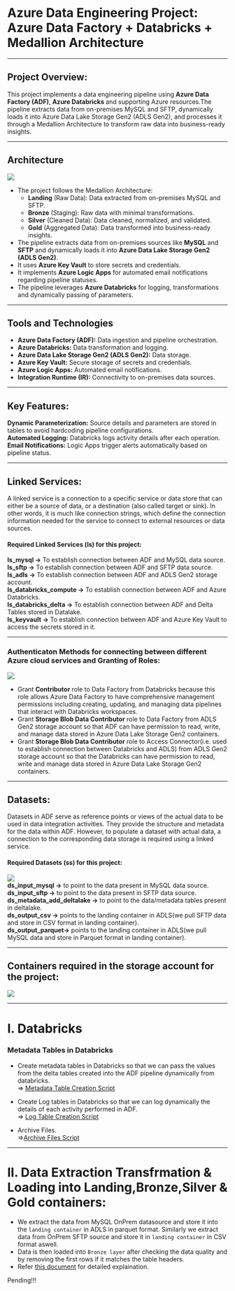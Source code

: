 # Azure Data Engineering Project: Azure Data Factory + Databricks + Medallion Architecture
- - - -
## Project Overview:
This project implements a data engineering pipeline using **Azure Data Factory (ADF)**, **Azure Databricks** and supporting Azure resources.The pipeline extracts data from on-premises MySQL and SFTP, dynamically loads it into Azure Data Lake Storage Gen2 (ADLS Gen2), and processes it through a Medallion Architecture to transform raw data into business-ready insights.

- - - -

## Architecture

![](https://github.com/SALAHUDDINKHAN99/Azure-data-engineering-batch-load-project/blob/main/Images/Project%20Architecture.png)

* The project follows the Medallion Architecture:
  * **Landing** (Raw Data): Data extracted from on-premises MySQL and SFTP. 
  * **Bronze** (Staging): Raw data with minimal transformations.
  * **Silver** (Cleaned Data): Data cleaned, normalized, and validated.
  * **Gold** (Aggregated Data): Data transformed into business-ready insights.
* The pipeline extracts data from on-premises sources like **MySQL** and **SFTP** and dynamically loads it into **Azure Data Lake Storage Gen2 (ADLS Gen2)**.
* It uses **Azure Key Vault** to store secrets and credentials.
* It implements **Azure Logic Apps** for automated email notifications regarding pipeline statuses.
* The pipeline leverages **Azure Databricks** for logging, transformations and dynamically passing of parameters.

- - - -

## Tools and Technologies
* **Azure Data Factory (ADF):** Data ingestion and pipeline orchestration.
* **Azure Databricks:** Data transformation and logging.
* **Azure Data Lake Storage Gen2 (ADLS Gen2):** Data storage.
* **Azure Key Vault:** Secure storage of secrets and credentials.
* **Azure Logic Apps:** Automated email notifications.
* **Integration Runtime (IR):** Connectivity to on-premises data sources.

- - - -

## Key Features:
**Dynamic Parameterization:** Source details and parameters are stored in tables to avoid hardcoding pipeline configurations.<br/>
**Automated Logging:** Databricks logs activity details after each operation.<br/>
**Email Notifications:** Logic Apps trigger alerts automatically based on pipeline status.<br/>

- - - -


## Linked Services:
A linked service is a connection to a specific service or data store that can either be a source of data, or a destination (also called target or sink). In other words, it is much like connection strings, which define the connection information needed for the service to connect to external resources or data sources.

#### Required Linked Services (ls) for this project:<br/>
**ls_mysql ->** To establish connection between ADF and MySQL data source.<br/>
**ls_sftp ->** To establish connection between ADF and SFTP data source.<br/>
**ls_adls ->** To establish connection between ADF and ADLS Gen2 storage account.<br/>
**ls_databricks_compute ->** To establish connection between ADF and Azure Databricks.<br/>
**ls_databricks_delta ->** To establish connection between ADF and Delta Tables stored in Datalake.<br/>
**ls_keyvault ->** To establish connection between ADF and Azure Key Vault to access the secrets stored in it.<br/>

- - - -

### Authenticaton Methods for connecting between different Azure cloud services and Granting of Roles:

![](https://github.com/SALAHUDDINKHAN99/Azure-data-engineering-batch-load-project/blob/main/Images/Linked%20Services%20and%20Authentication%20Types%20inside%20Azure%20Cloud.jpg)

* Grant **Contributor** role to Data Factory from Databricks because this role allows Azure Data Factory to have comprehensive management permissions including creating, updating, and managing data pipelines that interact with Databricks workspaces.<br/>
* Grant **Storage Blob Data Contributor** role to Data Factory from ADLS Gen2 storage account so that ADF can have permission to read, write, and manage data stored in Azure Data Lake Storage Gen2 containers.<br/>
* Grant **Storage Blob Data Contributor** role to Access Connector(i.e. used to establish connection between Databricks and ADLS) from ADLS Gen2 storage account so that the Databricks can have permission to read, write and manage data stored in Azure Data Lake Storage Gen2 containers.<br/>

- - - -


## Datasets:
Datasets in ADF serve as reference points or views of the actual data to be used in data integration activities. They provide the structure and metadata for the data within ADF. However, to populate a dataset with actual data, a connection to the corresponding data storage is required using a linked service.

#### Required Datasets (ss) for this project:<br/>
![](https://github.com/SALAHUDDINKHAN99/Azure-data-engineering-batch-load-project/blob/main/Images/Datasets.png)<br/>
**ds_input_mysql ->** to point to the data present in MySQL data source.<br/>
**ds_input_sftp ->** to point to the data present in SFTP data source.<br/>
**ds_metadata_add_deltalake ->** to point to the data/metadata tables present in deltalake.<br/>
**ds_output_csv ->** points to the landing container in ADLS(we pull SFTP data and store in CSV format in landing container).<br/>
**ds_output_parquet->** points to the landing container in ADLS(we pull MySQL data and store in Parquet format in landing container).<br/>

- - - -

## Containers required in the storage account for the project:
![](https://github.com/SALAHUDDINKHAN99/Azure-data-engineering-batch-load-project/blob/main/Images/StorageAccount.png)

- - - -

# I. Databricks

### Metadata Tables in Databricks
*  Create metadata tables in Databricks so that we can pass the values from the delta tables created into the ADF pipeline dynamically from databricks.<br/>
=> [Metadata Table Creation Script](https://github.com/SALAHUDDINKHAN99/Azure-data-engineering-batch-load-project/blob/main/Scripts/METADATA%20Tables.ipynb)

* Create Log tables in Databricks so that we can log dynamically the details of each activity performed in ADF.<br/>
=> [Log Table Creation Script](https://github.com/SALAHUDDINKHAN99/Azure-data-engineering-batch-load-project/blob/main/Scripts/log%20table%20creation.ipynb)

* Archive Files.<br/>
=>[Archive Files Script](https://github.com/SALAHUDDINKHAN99/Azure-data-engineering-batch-load-project/blob/main/Scripts/archive%20files%20scripts.ipynb)

- - - -

# II. Data Extraction Transfrmation & Loading into Landing,Bronze,Silver & Gold containers:

- We extract the data from MySQL OnPrem datasource and store it into the `landing container` in ADLS in parquet format. Similarly we extract data from OnPrem SFTP source and store it in `landing container` in CSV format aswell.<br/>
- Data is then loaded into `Bronze layer` after checking the data quality and by removing the first rows if it matches the table headers.
- Refer [this document](https://github.com/SALAHUDDINKHAN99/Azure-data-engineering-batch-load-project/blob/main/Pipline%20Execution%20Detailed%20Explaination/Project%20Over%20Flow%20in%20Detail.ipynb) for detailed explaination.

Pending!!!



